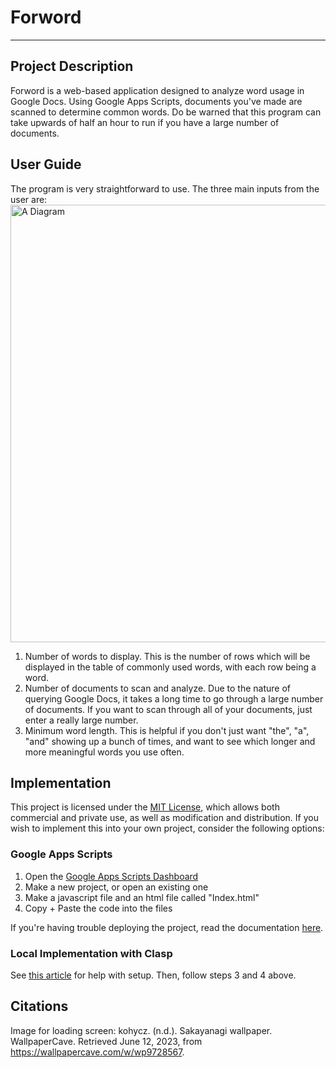# **Forword**
---

## Project Description

Forword is a web-based application designed to analyze word usage in Google Docs. Using Google Apps Scripts, documents you've made are scanned to determine common words. Do be warned that this program can take upwards of half an hour to run if you have a large number of documents.

## User Guide

The program is very straightforward to use. The three main inputs from the user are:
<img src="https://cdn.discordapp.com/attachments/765639151847997451/1118241665426137229/image.png" alt="A Diagram" width=700px style="margin: auto;"/>
1. Number of words to display. This is the number of rows which will be displayed in the table of commonly used words, with each row being a word.
2. Number of documents to scan and analyze. Due to the nature of querying Google Docs, it takes a long time to go through a large number of documents. If you want to scan through all of your documents, just enter a really large number.
3. Minimum word length. This is helpful if you don't just want "the", "a", "and" showing up a bunch of times, and want to see which longer and more meaningful words you use often.

## Implementation

This project is licensed under the [MIT License](https://en.wikipedia.org/wiki/MIT_License), which allows both commercial and private use, as well as modification and distribution. If you wish to implement this into your own project, consider the following options:

### Google Apps Scripts

1. Open the [Google Apps Scripts Dashboard](https://script.google.com/u/1/home/start)
2. Make a new project, or open an existing one
3. Make a javascript file and an html file called "Index.html"
4. Copy + Paste the code into the files

If you're having trouble deploying the project, read the documentation [here](https://developers.google.com/apps-script/concepts/deployments).

### Local Implementation with Clasp

See [this article](https://medium.com/geekculture/how-to-write-google-apps-script-code-locally-in-vs-code-and-deploy-it-with-clasp-9a4273e2d018) for help with setup. Then, follow steps 3 and 4 above.

## Citations

Image for loading screen: kohycz. (n.d.). Sakayanagi wallpaper. WallpaperCave. Retrieved June 12, 2023, from https://wallpapercave.com/w/wp9728567. 


